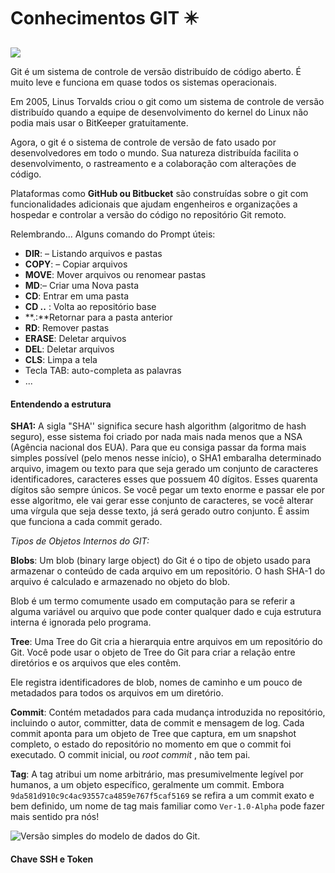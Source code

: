 # Conhecimentos GIT :eight_pointed_black_star:
<img src="https://img.shields.io/badge/status-em construção-yellow">

Git é um sistema de controle de versão distribuído de código aberto. É muito leve e funciona em quase todos os sistemas operacionais.

Em 2005, Linus Torvalds criou o git como um sistema de controle de versão distribuído quando a equipe de desenvolvimento do kernel do Linux não podia mais usar o BitKeeper gratuitamente.

Agora, o git é o sistema de controle de versão de fato usado por desenvolvedores em todo o mundo. Sua natureza distribuída facilita o desenvolvimento, o rastreamento e a colaboração com alterações de código.

Plataformas como **GitHub ou Bitbucket** são construídas sobre o git com funcionalidades adicionais que ajudam engenheiros e organizações a hospedar e controlar a versão do código no repositório Git remoto. 

Relembrando... Alguns comando do Prompt úteis:

- **DIR**: – Listando arquivos e pastas
- **COPY**: – Copiar arquivos
- **MOVE**: Mover arquivos ou renomear pastas
- **MD**:– Criar uma Nova pasta
- **CD**: Entrar em uma pasta
- **CD ..** : Volta ao repositório base
- **.:**Retornar para a pasta anterior
- **RD**: Remover pastas
- **ERASE**: Deletar arquivos
- **DEL**: Deletar arquivos
- **CLS**: Limpa a tela
- Tecla TAB: auto-completa as palavras
- ...

#### Entendendo a estrutura

**SHA1:** A sigla "SHA'' significa secure hash algorithm (algoritmo de hash seguro), esse sistema foi criado por nada mais nada menos que a NSA (Agência nacional dos EUA). Para que eu consiga passar da forma mais simples possível (pelo menos nesse início), o SHA1 embaralha determinado arquivo, imagem ou texto para que seja gerado um conjunto de caracteres identificadores, caracteres esses que possuem 40 dígitos. Esses quarenta dígitos são sempre únicos. Se você pegar um texto enorme e passar ele por esse algoritmo, ele vai gerar esse conjunto de caracteres, se você alterar uma vírgula que seja desse texto, já será gerado outro conjunto. É assim que funciona a cada commit gerado.

*Tipos de Objetos Internos do GIT:*

**Blobs**: Um blob (binary large object) do Git é o tipo de objeto usado para armazenar o conteúdo de cada arquivo em um repositório. O hash SHA-1 do arquivo é calculado e armazenado no objeto do blob. 

Blob é um termo comumente usado em computação para se referir a alguma variável ou arquivo que pode conter qualquer dado e cuja estrutura interna é ignorada pelo programa.

**Tree**: Uma Tree do Git cria a hierarquia entre arquivos em um repositório do Git. Você pode usar o objeto de Tree do Git para criar a relação entre diretórios e os arquivos que eles contêm.

Ele registra identificadores de blob, nomes de caminho e um pouco de metadados para todos os arquivos em um diretório. 

**Commit**: Contém metadados para cada mudança introduzida no repositório, incluindo o autor, committer, data de commit e mensagem de log. Cada commit aponta para um objeto de Tree que captura, em um snapshot completo, o estado do repositório no momento em que o commit foi executado. O commit inicial, ou *root commit* , não tem pai.

**Tag**: A tag atribui um nome arbitrário, mas presumivelmente legível por humanos, a um objeto específico, geralmente um commit. Embora `9da581d910c9c4ac93557ca4859e767f5caf5169` se refira a um commit exato e bem definido, um nome de tag mais familiar como `Ver-1.0-Alpha` pode fazer mais sentido pra nós!

![Versão simples do modelo de dados do Git.](https://git-scm.com/book/en/v2/images/data-model-1.png)

#### Chave SSH e Token
